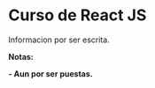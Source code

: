 # Curso de React JS

Informacion por ser escrita.

<!----Notas---->
**Notas:**

**- Aun por ser puestas.**
<!----Separador de las notas---->

<!----Directorio con descripción de los programas---->

<!----Separador del directorio con descripción de los programas---->